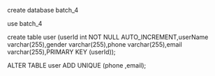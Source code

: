 create database batch_4

use batch_4


create table user (userId int NOT NULL AUTO_INCREMENT,userName varchar(255),gender varchar(255),phone varchar(255),email varchar(255),PRIMARY KEY (userId));

ALTER TABLE  user ADD UNIQUE (phone ,email);

